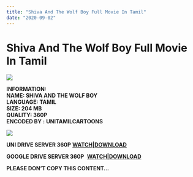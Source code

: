 ```yaml
---
title: "Shiva And The Wolf Boy Full Movie In Tamil"
date: "2020-09-02"
---
```


# Shiva And The Wolf Boy Full Movie In Tamil

[![](https://1.bp.blogspot.com/-4s6TyEDO4Zg/X0Utz3wk6tI/AAAAAAAACnQ/AikxUVDxJp4wHOFQkMIKnSe9C6MCEpVIgCLcBGAsYHQ/w400-h298/Shiva{c48f4630022c0d57354920639953d21a0626fbbe35cb91b826b45669a52e752e}2BAnd{c48f4630022c0d57354920639953d21a0626fbbe35cb91b826b45669a52e752e}2BThe{c48f4630022c0d57354920639953d21a0626fbbe35cb91b826b45669a52e752e}2BWolf{c48f4630022c0d57354920639953d21a0626fbbe35cb91b826b45669a52e752e}2BBoy.png)](https://1.bp.blogspot.com/-4s6TyEDO4Zg/X0Utz3wk6tI/AAAAAAAACnQ/AikxUVDxJp4wHOFQkMIKnSe9C6MCEpVIgCLcBGAsYHQ/s750/Shiva{c48f4630022c0d57354920639953d21a0626fbbe35cb91b826b45669a52e752e}2BAnd{c48f4630022c0d57354920639953d21a0626fbbe35cb91b826b45669a52e752e}2BThe{c48f4630022c0d57354920639953d21a0626fbbe35cb91b826b45669a52e752e}2BWolf{c48f4630022c0d57354920639953d21a0626fbbe35cb91b826b45669a52e752e}2BBoy.png)

**INFORMATION:  
NAME: SHIVA AND THE WOLF BOY  
LANGUAGE: TAMIL  
SIZE: 204 MB    
QUALITY: 360P  
ENCODED BY :** **UNITAMILCARTOONS**

[![](https://1.bp.blogspot.com/-JlpjjPJTziA/X0UuxeFvkAI/AAAAAAAACnY/08IoRgOvDoc1EFsx6qFQ8VvYF-HxjhJDwCLcBGAsYHQ/w400-h204/Shiva{c48f4630022c0d57354920639953d21a0626fbbe35cb91b826b45669a52e752e}2BAnd{c48f4630022c0d57354920639953d21a0626fbbe35cb91b826b45669a52e752e}2BThe{c48f4630022c0d57354920639953d21a0626fbbe35cb91b826b45669a52e752e}2BWolf{c48f4630022c0d57354920639953d21a0626fbbe35cb91b826b45669a52e752e}2BBoy.jpg)](https://1.bp.blogspot.com/-JlpjjPJTziA/X0UuxeFvkAI/AAAAAAAACnY/08IoRgOvDoc1EFsx6qFQ8VvYF-HxjhJDwCLcBGAsYHQ/s1906/Shiva{c48f4630022c0d57354920639953d21a0626fbbe35cb91b826b45669a52e752e}2BAnd{c48f4630022c0d57354920639953d21a0626fbbe35cb91b826b45669a52e752e}2BThe{c48f4630022c0d57354920639953d21a0626fbbe35cb91b826b45669a52e752e}2BWolf{c48f4630022c0d57354920639953d21a0626fbbe35cb91b826b45669a52e752e}2BBoy.jpg)

**UNI DRIVE SERVER 360P** **[WATCH](https://gplinks.co/rkVkPvOL)|[DOWNLOAD](https://gplinks.co/RePw1Y)**

**GOOGLE DRIVE SERVER 360P**  **[WATCH|DOWNLOAD](https://gplinks.co/VYyaMZ27)**

**PLEASE DON’T COPY THIS CONTENT…**

